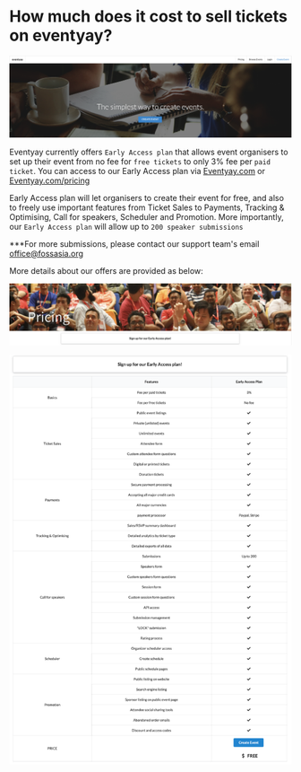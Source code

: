 # How much does it cost to sell tickets on eventyay?

![Selling tickets on eventyay](/images/How-much-does-it-cost-to-sell-tickets-on-eventyay-1.png)

Eventyay currently offers `Early Access plan` that allows event organisers to set up their event from no fee for `free tickets` to only 3% fee per `paid ticket`. You can access to our Early Access plan via [Eventyay.com](https://eventyay.com/) or [Eventyay.com/pricing](https://eventyay.com/pricing)

Early Access plan will let organisers to create their event for free, and also to freely use important features from Ticket Sales to Payments, Tracking & Optimising, Call for speakers, Scheduler and Promotion. More importantly, our `Early Access plan` will allow up to `200 speaker submissions`

***For more submissions, please contact our support team's email office@fossasia.org 

More details about our offers are provided as below:

![Selling tickets on eventyay](/images/How-much-does-it-cost-to-sell-tickets-on-eventyay-3.png)

![Selling tickets on eventyay](/images/How-much-does-it-cost-to-sell-tickets-on-eventyay-4.png)
